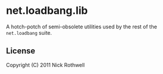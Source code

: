 # net.loadbang.lib

A hotch-potch of semi-obsolete utilities used by the rest of the `net.loadbang` suite.

## License

Copyright (C) 2011 Nick Rothwell
